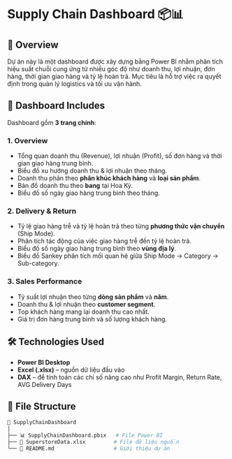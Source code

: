 # Supply Chain Dashboard 📦📊

## 📌 Overview
Dự án này là một dashboard được xây dựng bằng Power BI nhằm phân tích hiệu suất chuỗi cung ứng từ nhiều góc độ như doanh thu, lợi nhuận, đơn hàng, thời gian giao hàng và tỷ lệ hoàn trả. Mục tiêu là hỗ trợ việc ra quyết định trong quản lý logistics và tối ưu vận hành.

## 🧩 Dashboard Includes
Dashboard gồm **3 trang chính**:

### 1. **Overview**
- Tổng quan doanh thu (Revenue), lợi nhuận (Profit), số đơn hàng và thời gian giao hàng trung bình.
- Biểu đồ xu hướng doanh thu & lợi nhuận theo tháng.
- Doanh thu phân theo **phân khúc khách hàng** và **loại sản phẩm**.
- Bản đồ doanh thu theo **bang** tại Hoa Kỳ.
- Biểu đồ số ngày giao hàng trung bình theo tháng.

### 2. **Delivery & Return**
- Tỷ lệ giao hàng trễ và tỷ lệ hoàn trả theo từng **phương thức vận chuyển** (Ship Mode).
- Phân tích tác động của việc giao hàng trễ đến tỷ lệ hoàn trả.
- Biểu đồ số ngày giao hàng trung bình theo **vùng địa lý**.
- Biểu đồ Sankey phân tích mối quan hệ giữa Ship Mode → Category → Sub-category.

### 3. **Sales Performance**
- Tỷ suất lợi nhuận theo từng **dòng sản phẩm** và **năm**.
- Doanh thu & lợi nhuận theo **customer segment**.
- Top khách hàng mang lại doanh thu cao nhất.
- Giá trị đơn hàng trung bình và số lượng khách hàng.

## 🛠️ Technologies Used
- **Power BI Desktop**
- **Excel (.xlsx)** – nguồn dữ liệu đầu vào
- **DAX** – để tính toán các chỉ số nâng cao như Profit Margin, Return Rate, AVG Delivery Days

## 📂 File Structure
```bash
📁 SupplyChainDashboard
│
├── 📊 SupplyChainDashboard.pbix   # File Power BI
├── 📄 SuperstoreData.xlsx         # File dữ liệu nguồn
└── 📘 README.md                   # Giới thiệu dự án
